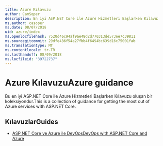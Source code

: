 ```yaml
---
title: Azure Kılavuzu
author: CamSoper
description: En iyi ASP.NET Core ile Azure Hizmetleri Başlarken Kılavuzu koleksiyonudur.
ms.author: casoper
ms.date: 08/07/2018
uid: azure/index
ms.openlocfilehash: 7520d46c94af9ae48d2d770313de573ee7c39811
ms.sourcegitcommit: 29dfe436f54a27fbb4f6494bc639d16c75001fab
ms.translationtype: MT
ms.contentlocale: tr-TR
ms.lasthandoff: 08/09/2018
ms.locfileid: "39722737"
---
```

# <a name="azure-guidance"></a><span data-ttu-id="9360a-103">Azure Kılavuzu</span><span class="sxs-lookup"><span data-stu-id="9360a-103">Azure guidance</span></span>

<span data-ttu-id="9360a-104">Bu en iyi ASP.NET Core ile Azure Hizmetleri Başlarken Kılavuzu oluşan bir koleksiyondur.</span><span class="sxs-lookup"><span data-stu-id="9360a-104">This is a collection of guidance for getting the most out of Azure services with ASP.NET Core.</span></span>

## <a name="guides"></a><span data-ttu-id="9360a-105">Kılavuzlar</span><span class="sxs-lookup"><span data-stu-id="9360a-105">Guides</span></span>

* [<span data-ttu-id="9360a-106">ASP.NET Core ve Azure ile DevOps</span><span class="sxs-lookup"><span data-stu-id="9360a-106">DevOps with ASP.NET Core and Azure</span></span>](xref:azure/devops/index)
